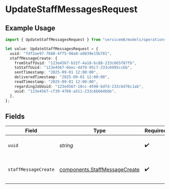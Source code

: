 # UpdateStaffMessagesRequest

## Example Usage

```typescript
import { UpdateStaffMessagesRequest } from "servicem8/models/operations";

let value: UpdateStaffMessagesRequest = {
  uuid: "fdf2ae97-7688-4ff5-98a8-a0839e15b781",
  staffMessageCreate: {
    fromStaffUuid: "123e4567-b32f-4a18-bc88-233c665f87fb",
    toStaffUuid: "123e4567-6bec-4d79-95c7-233c6995ccbb",
    sentTimestamp: "2025-09-01 12:00:00",
    deliveredTimestamp: "2025-09-01 12:00:00",
    readTimestamp: "2025-09-01 12:00:00",
    regardingJobUuid: "123e4567-18cc-4598-bdfd-233c6d76c1ab",
    uuid: "123e4567-cf39-4768-a511-233c6b664bbb",
  },
};
```

## Fields

| Field                                                                          | Type                                                                           | Required                                                                       | Description                                                                    |
| ------------------------------------------------------------------------------ | ------------------------------------------------------------------------------ | ------------------------------------------------------------------------------ | ------------------------------------------------------------------------------ |
| `uuid`                                                                         | *string*                                                                       | :heavy_check_mark:                                                             | UUID of the Staff Message                                                      |
| `staffMessageCreate`                                                           | [components.StaffMessageCreate](../../models/components/staffmessagecreate.md) | :heavy_check_mark:                                                             | Staff Message fields to update                                                 |